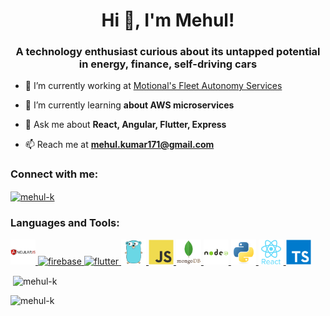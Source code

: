 <h1 align="center">Hi 👋, I'm Mehul!</h1>
<h3 align="center">A technology enthusiast curious about its untapped potential in energy, finance, self-driving cars</h3>

- 🔭 I’m currently working at [Motional's Fleet Autonomy Services](https://github.com/nutonomy)

- 🌱 I’m currently learning **about AWS microservices**

- 💬 Ask me about **React, Angular, Flutter, Express**

- 📫 Reach me at **mehul.kumar171@gmail.com**

<h3 align="left">Connect with me:</h3>
<p align="left">
<a href="https://linkedin.com/in/mehul-k" target="blank"><img align="center" src="https://img.shields.io/badge/LinkedIn-0077B5?style=for-the-badge&logo=linkedin&logoColor=white" alt="mehul-k"\ /></a>
</p>

<h3 align="left">Languages and Tools:</h3>
<p align="left"> <a href="https://angular.io" target="_blank"> <img src="https://raw.githubusercontent.com/devicons/devicon/master/icons/angularjs/angularjs-original-wordmark.svg" alt="angularjs" width="40" height="40"/> </a> <a href="https://firebase.google.com/" target="_blank"> <img src="https://www.vectorlogo.zone/logos/firebase/firebase-icon.svg" alt="firebase" width="40" height="40"/> </a> <a href="https://flutter.dev" target="_blank"> <img src="https://www.vectorlogo.zone/logos/flutterio/flutterio-icon.svg" alt="flutter" width="40" height="40"/> </a> <a href="https://golang.org" target="_blank"> <img src="https://raw.githubusercontent.com/devicons/devicon/master/icons/go/go-original.svg" alt="go" width="40" height="40"/> </a> <a href="https://developer.mozilla.org/en-US/docs/Web/JavaScript" target="_blank"> <img src="https://raw.githubusercontent.com/devicons/devicon/master/icons/javascript/javascript-original.svg" alt="javascript" width="40" height="40"/> </a> <a href="https://www.mongodb.com/" target="_blank"> <img src="https://raw.githubusercontent.com/devicons/devicon/master/icons/mongodb/mongodb-original-wordmark.svg" alt="mongodb" width="40" height="40"/> </a> <a href="https://nodejs.org" target="_blank"> <img src="https://raw.githubusercontent.com/devicons/devicon/master/icons/nodejs/nodejs-original-wordmark.svg" alt="nodejs" width="40" height="40"/> </a> <a href="https://www.python.org" target="_blank"> <img src="https://raw.githubusercontent.com/devicons/devicon/master/icons/python/python-original.svg" alt="python" width="40" height="40"/> </a> <a href="https://reactjs.org/" target="_blank"> <img src="https://raw.githubusercontent.com/devicons/devicon/master/icons/react/react-original-wordmark.svg" alt="react" width="40" height="40"/> </a> </a> <a href="https://www.typescriptlang.org/" target="_blank"> <img src="https://raw.githubusercontent.com/devicons/devicon/master/icons/typescript/typescript-original.svg" alt="typescript" width="40" height="40"/> </a> </p>

<p>&nbsp;<img align="center" src="https://github-readme-stats.vercel.app/api?username=mehul-k&show_icons=true&locale=en" alt="mehul-k" /></p>

<p align="left"> <img src="https://komarev.com/ghpvc/?username=mehul-k&label=Profile%20Views&color=0e75b6&style=flat" alt="mehul-k" /> </p>

